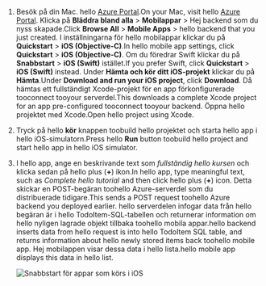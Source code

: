 
1. <span data-ttu-id="dff07-101">Besök på din Mac. hello [Azure Portal].</span><span class="sxs-lookup"><span data-stu-id="dff07-101">On your Mac, visit hello [Azure Portal].</span></span> <span data-ttu-id="dff07-102">Klicka på **Bläddra bland alla** > **Mobilappar** > Hej backend som du nyss skapade.</span><span class="sxs-lookup"><span data-stu-id="dff07-102">Click **Browse All** > **Mobile Apps** > hello backend that you just created.</span></span> <span data-ttu-id="dff07-103">I inställningarna för hello mobilappar klickar du på **Quickstart** > **iOS (Objective-C)**.</span><span class="sxs-lookup"><span data-stu-id="dff07-103">In hello mobile app settings, click **Quickstart** > **iOS (Objective-C)**.</span></span> <span data-ttu-id="dff07-104">Om du föredrar Swift klickar du på **Snabbstart** > **iOS (Swift)** istället.</span><span class="sxs-lookup"><span data-stu-id="dff07-104">If you prefer Swift, click **Quickstart** > **iOS (Swift)** instead.</span></span> <span data-ttu-id="dff07-105">Under **Hämta och kör ditt iOS-projekt** klickar du på **Hämta**.</span><span class="sxs-lookup"><span data-stu-id="dff07-105">Under **Download and run your iOS project**, click **Download**.</span></span> <span data-ttu-id="dff07-106">Då hämtas ett fullständigt Xcode-projekt för en app förkonfigurerade tooconnect tooyour serverdel.</span><span class="sxs-lookup"><span data-stu-id="dff07-106">This downloads a complete Xcode project for an app pre-configured tooconnect tooyour backend.</span></span> <span data-ttu-id="dff07-107">Öppna hello projektet med Xcode.</span><span class="sxs-lookup"><span data-stu-id="dff07-107">Open hello project using Xcode.</span></span>
2. <span data-ttu-id="dff07-108">Tryck på hello **kör** knappen toobuild hello projektet och starta hello app i hello iOS-simulatorn.</span><span class="sxs-lookup"><span data-stu-id="dff07-108">Press hello **Run** button toobuild hello project and start hello app in hello iOS simulator.</span></span>
3. <span data-ttu-id="dff07-109">I hello app, ange en beskrivande text som *fullständig hello kursen* och klicka sedan på hello plus (**+**) ikon.</span><span class="sxs-lookup"><span data-stu-id="dff07-109">In hello app, type meaningful text, such as *Complete hello tutorial* and then click hello plus (**+**) icon.</span></span> <span data-ttu-id="dff07-110">Detta skickar en POST-begäran toohello Azure-serverdel som du distribuerade tidigare.</span><span class="sxs-lookup"><span data-stu-id="dff07-110">This sends a POST request toohello Azure backend you deployed earlier.</span></span> <span data-ttu-id="dff07-111">hello serverdelen infogar data från hello begäran är i hello TodoItem-SQL-tabellen och returnerar information om hello nyligen lagrade objekt tillbaka toohello mobila appar.</span><span class="sxs-lookup"><span data-stu-id="dff07-111">hello backend inserts data from hello request is into hello TodoItem SQL table, and returns information about hello newly stored items back toohello mobile app.</span></span> <span data-ttu-id="dff07-112">Hej mobilappen visar dessa data i hello lista.</span><span class="sxs-lookup"><span data-stu-id="dff07-112">hello mobile app displays this data in hello list.</span></span> 

   ![Snabbstart för appar som körs i iOS](./media/app-service-mobile-ios-quickstart/mobile-quickstart-startup-ios.png)

[Azure Portal]: https://portal.azure.com/
